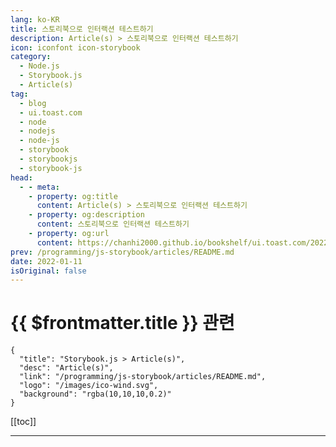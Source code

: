 ```yaml
---
lang: ko-KR
title: 스토리북으로 인터랙션 테스트하기
description: Article(s) > 스토리북으로 인터랙션 테스트하기
icon: iconfont icon-storybook
category: 
  - Node.js
  - Storybook.js
  - Article(s)
tag: 
  - blog
  - ui.toast.com
  - node
  - nodejs
  - node-js
  - storybook
  - storybookjs
  - storybook-js
head:
  - - meta:
    - property: og:title
      content: Article(s) > 스토리북으로 인터랙션 테스트하기
    - property: og:description
      content: 스토리북으로 인터랙션 테스트하기
    - property: og:url
      content: https://chanhi2000.github.io/bookshelf/ui.toast.com/20220111.html
prev: /programming/js-storybook/articles/README.md
date: 2022-01-11
isOriginal: false
---
```


# {{ $frontmatter.title }} 관련

```component VPCard
{
  "title": "Storybook.js > Article(s)",
  "desc": "Article(s)",
  "link": "/programming/js-storybook/articles/README.md",
  "logo": "/images/ico-wind.svg",
  "background": "rgba(10,10,10,0.2)"
}
```

[[toc]]

---

<SiteInfo
  name="스토리북으로 인터랙션 테스트하기 | TOAST UI"
  desc="스토리북으로 자동화 테스트를 작성하는 방법, Interactive Stories 기능 등을 활용하여 컴포넌트의 인터랙션을 자동으로 재생하는 방법, 그리고 E2E 도구를 결합하여 테스트하는 방법 소개"
  url="https://ui.toast.com/posts/ko_20220111"
  logo="/assets/image/ui.toast.com/favicon.ico"
  preview="https://user-images.githubusercontent.com/14539203/148894566-20d8a5b0-d7ab-4008-823a-bf46738e02db.png"/>

<!-- TODO: 작성 -->
